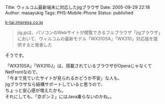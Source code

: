 Title: ウィルコム最新端末に対応したjigブラウザ
Date: 2005-09-29 22:18
Author: masayukig
Tags: PHS-Mobile-Phone
Status: published

[k-tai.impress.co.jp](http://k-tai.impress.co.jp/cda/article/news_toppage/25851.html)

> jig.jpは、パソコンのWebサイトが閲覧できるフルブラウザ「jigブラウザ」において、ウィルコムの最新モデル「WX310SA」「WX310」対応版を提供すると発表した

そうです。

「WX310SA」「WX310J」は、搭載されているブラウザがOperaじゃなくてNetFrontなので、  
「今まで見ていたサイトが見られるかどうか不安」な人も、  
jigブラウザなら結構サポートしていると思うので、  
ちょっと安心感が増えたかも。  
それにしても、「京ポン２」にはJava乗らないのかね。。
